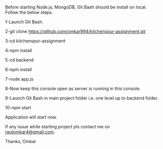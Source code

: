 Before starting Node.js, MongoDB, Git Bash should be install on local.
Follow the below steps.

1-Launch Git Bash.

2-git clone https://github.com/omkar994/kitchenspur-assignment.git

3-cd kitchenspur-assignment

4-npm install

5-cd backend

6-npm install

7-node app.js

8-Now keep this console open as server is running in this console.

9-Launch Git Bash in main project folder i.e. one level up to backend folder.

10-npm start

Application will start now.

If any issue while starting project pls contact me on rautomkar4@gmail.com. 

Thanks,
Omkar
